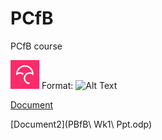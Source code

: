 # PCfB
PCfB course

![GitHub Logo](/Codecov.png)
Format: ![Alt Text](url)

[Document](Document_for_README.doc)

[Document2](PBfB\ Wk1\ Ppt.odp)
